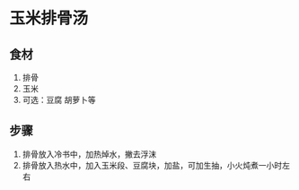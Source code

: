 # 玉米排骨汤

## 食材
1. 排骨
2. 玉米
3. 可选：豆腐 胡萝卜等

## 步骤
1. 排骨放入冷书中，加热焯水，撇去浮沫
2. 排骨放入热水中，加入玉米段、豆腐块，加盐，可加生抽，小火炖煮一小时左右
